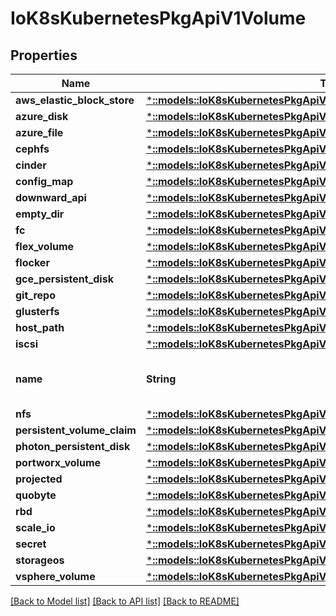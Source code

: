 # IoK8sKubernetesPkgApiV1Volume

## Properties
Name | Type | Description | Notes
------------ | ------------- | ------------- | -------------
**aws_elastic_block_store** | [***::models::IoK8sKubernetesPkgApiV1AwsElasticBlockStoreVolumeSource**](io.k8s.kubernetes.pkg.api.v1.AWSElasticBlockStoreVolumeSource.md) |  | [optional] 
**azure_disk** | [***::models::IoK8sKubernetesPkgApiV1AzureDiskVolumeSource**](io.k8s.kubernetes.pkg.api.v1.AzureDiskVolumeSource.md) |  | [optional] 
**azure_file** | [***::models::IoK8sKubernetesPkgApiV1AzureFileVolumeSource**](io.k8s.kubernetes.pkg.api.v1.AzureFileVolumeSource.md) |  | [optional] 
**cephfs** | [***::models::IoK8sKubernetesPkgApiV1CephFsVolumeSource**](io.k8s.kubernetes.pkg.api.v1.CephFSVolumeSource.md) |  | [optional] 
**cinder** | [***::models::IoK8sKubernetesPkgApiV1CinderVolumeSource**](io.k8s.kubernetes.pkg.api.v1.CinderVolumeSource.md) |  | [optional] 
**config_map** | [***::models::IoK8sKubernetesPkgApiV1ConfigMapVolumeSource**](io.k8s.kubernetes.pkg.api.v1.ConfigMapVolumeSource.md) |  | [optional] 
**downward_api** | [***::models::IoK8sKubernetesPkgApiV1DownwardApiVolumeSource**](io.k8s.kubernetes.pkg.api.v1.DownwardAPIVolumeSource.md) |  | [optional] 
**empty_dir** | [***::models::IoK8sKubernetesPkgApiV1EmptyDirVolumeSource**](io.k8s.kubernetes.pkg.api.v1.EmptyDirVolumeSource.md) |  | [optional] 
**fc** | [***::models::IoK8sKubernetesPkgApiV1FcVolumeSource**](io.k8s.kubernetes.pkg.api.v1.FCVolumeSource.md) |  | [optional] 
**flex_volume** | [***::models::IoK8sKubernetesPkgApiV1FlexVolumeSource**](io.k8s.kubernetes.pkg.api.v1.FlexVolumeSource.md) |  | [optional] 
**flocker** | [***::models::IoK8sKubernetesPkgApiV1FlockerVolumeSource**](io.k8s.kubernetes.pkg.api.v1.FlockerVolumeSource.md) |  | [optional] 
**gce_persistent_disk** | [***::models::IoK8sKubernetesPkgApiV1GcePersistentDiskVolumeSource**](io.k8s.kubernetes.pkg.api.v1.GCEPersistentDiskVolumeSource.md) |  | [optional] 
**git_repo** | [***::models::IoK8sKubernetesPkgApiV1GitRepoVolumeSource**](io.k8s.kubernetes.pkg.api.v1.GitRepoVolumeSource.md) |  | [optional] 
**glusterfs** | [***::models::IoK8sKubernetesPkgApiV1GlusterfsVolumeSource**](io.k8s.kubernetes.pkg.api.v1.GlusterfsVolumeSource.md) |  | [optional] 
**host_path** | [***::models::IoK8sKubernetesPkgApiV1HostPathVolumeSource**](io.k8s.kubernetes.pkg.api.v1.HostPathVolumeSource.md) |  | [optional] 
**iscsi** | [***::models::IoK8sKubernetesPkgApiV1IscsiVolumeSource**](io.k8s.kubernetes.pkg.api.v1.ISCSIVolumeSource.md) |  | [optional] 
**name** | **String** | Volume&#39;s name. Must be a DNS_LABEL and unique within the pod. More info: https://kubernetes.io/docs/concepts/overview/working-with-objects/names/#names | 
**nfs** | [***::models::IoK8sKubernetesPkgApiV1NfsVolumeSource**](io.k8s.kubernetes.pkg.api.v1.NFSVolumeSource.md) |  | [optional] 
**persistent_volume_claim** | [***::models::IoK8sKubernetesPkgApiV1PersistentVolumeClaimVolumeSource**](io.k8s.kubernetes.pkg.api.v1.PersistentVolumeClaimVolumeSource.md) |  | [optional] 
**photon_persistent_disk** | [***::models::IoK8sKubernetesPkgApiV1PhotonPersistentDiskVolumeSource**](io.k8s.kubernetes.pkg.api.v1.PhotonPersistentDiskVolumeSource.md) |  | [optional] 
**portworx_volume** | [***::models::IoK8sKubernetesPkgApiV1PortworxVolumeSource**](io.k8s.kubernetes.pkg.api.v1.PortworxVolumeSource.md) |  | [optional] 
**projected** | [***::models::IoK8sKubernetesPkgApiV1ProjectedVolumeSource**](io.k8s.kubernetes.pkg.api.v1.ProjectedVolumeSource.md) |  | [optional] 
**quobyte** | [***::models::IoK8sKubernetesPkgApiV1QuobyteVolumeSource**](io.k8s.kubernetes.pkg.api.v1.QuobyteVolumeSource.md) |  | [optional] 
**rbd** | [***::models::IoK8sKubernetesPkgApiV1RbdVolumeSource**](io.k8s.kubernetes.pkg.api.v1.RBDVolumeSource.md) |  | [optional] 
**scale_io** | [***::models::IoK8sKubernetesPkgApiV1ScaleIoVolumeSource**](io.k8s.kubernetes.pkg.api.v1.ScaleIOVolumeSource.md) |  | [optional] 
**secret** | [***::models::IoK8sKubernetesPkgApiV1SecretVolumeSource**](io.k8s.kubernetes.pkg.api.v1.SecretVolumeSource.md) |  | [optional] 
**storageos** | [***::models::IoK8sKubernetesPkgApiV1StorageOsVolumeSource**](io.k8s.kubernetes.pkg.api.v1.StorageOSVolumeSource.md) |  | [optional] 
**vsphere_volume** | [***::models::IoK8sKubernetesPkgApiV1VsphereVirtualDiskVolumeSource**](io.k8s.kubernetes.pkg.api.v1.VsphereVirtualDiskVolumeSource.md) |  | [optional] 

[[Back to Model list]](../README.md#documentation-for-models) [[Back to API list]](../README.md#documentation-for-api-endpoints) [[Back to README]](../README.md)



